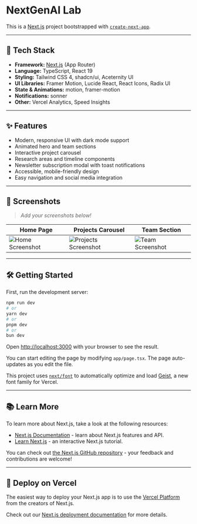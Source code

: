 # NextGenAI Lab

This is a [Next.js](https://nextjs.org) project bootstrapped with [`create-next-app`](https://nextjs.org/docs/app/api-reference/cli/create-next-app).

---

## 🚀 Tech Stack

- **Framework:** [Next.js](https://nextjs.org) (App Router)
- **Language:** TypeScript, React 19
- **Styling:** Tailwind CSS 4, shadcn/ui, Aceternity UI
- **UI Libraries:** Framer Motion, Lucide React, React Icons, Radix UI
- **State & Animations:** motion, framer-motion
- **Notifications:** sonner
- **Other:** Vercel Analytics, Speed Insights

---

## ✨ Features

- Modern, responsive UI with dark mode support
- Animated hero and team sections
- Interactive project carousel
- Research areas and timeline components
- Newsletter subscription modal with toast notifications
- Accessible, mobile-friendly design
- Easy navigation and social media integration

---

## 📸 Screenshots

> _Add your screenshots below!_

| Home Page | Projects Carousel | Team Section |
|-----------|------------------|--------------|
| ![Home Screenshot](./screenshots/home.png) | ![Projects Screenshot](./screenshots/projects.png) | ![Team Screenshot](./screenshots/team.png) |

---

## 🛠️ Getting Started

First, run the development server:

```bash
npm run dev
# or
yarn dev
# or
pnpm dev
# or
bun dev
```

Open [http://localhost:3000](http://localhost:3000) with your browser to see the result.

You can start editing the page by modifying `app/page.tsx`. The page auto-updates as you edit the file.

This project uses [`next/font`](https://nextjs.org/docs/app/building-your-application/optimizing/fonts) to automatically optimize and load [Geist](https://vercel.com/font), a new font family for Vercel.

---

## 📚 Learn More

To learn more about Next.js, take a look at the following resources:

- [Next.js Documentation](https://nextjs.org/docs) - learn about Next.js features and API.
- [Learn Next.js](https://nextjs.org/learn) - an interactive Next.js tutorial.

You can check out [the Next.js GitHub repository](https://github.com/vercel/next.js) - your feedback and contributions are welcome!

---

## 🚀 Deploy on Vercel

The easiest way to deploy your Next.js app is to use the [Vercel Platform](https://vercel.com/new?utm_medium=default-template&filter=next.js&utm_source=create-next-app&utm_campaign=create-next-app-readme) from the creators of Next.js.

Check out our [Next.js deployment documentation](https://nextjs.org/docs/app/building-your-application/deploying) for more details.
